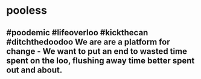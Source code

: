 # <h1><strong>pooless</strong></h1>

<h2>#poodemic #lifeoverloo #kickthecan #ditchthedoodoo We are are a platform for change - We want to put an end to wasted time spent on the loo, flushing away time better spent out and about.</h2>

